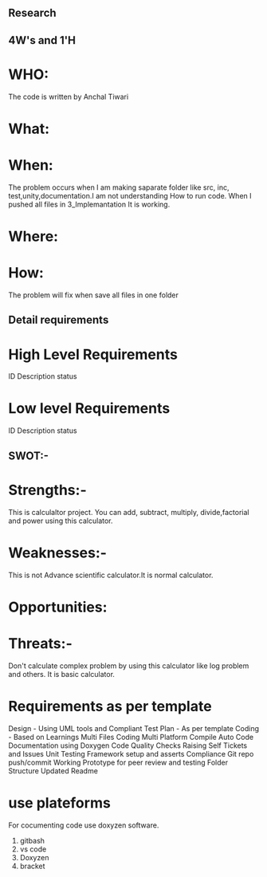 ## Research

 ## 4W's and 1'H 
# WHO: 
The code is written by Anchal Tiwari

# What:

# When: 
The problem occurs when I am making saparate folder like src, inc, test,unity,documentation.I am not understanding How to run code. When I pushed all files in 3_Implemantation It is working.

# Where: 
# How: 
The problem will fix when save all files in one folder
## Detail requirements
# High Level Requirements
ID              Description      status


# Low level Requirements
ID            Description        status


## SWOT:-

# Strengths:- 
This is calculaltor project. You can add, subtract, multiply, divide,factorial and power using this calculator.
# Weaknesses:- 
This is not Advance scientific calculator.It is normal calculator. 
# Opportunities:    
# Threats:- 
Don't calculate complex problem by using this calculator like log problem and others. It is basic calculator.

# Requirements as per template 
 
Design - Using UML tools and Compliant 
Test Plan - As per template 
Coding - Based on Learnings 
Multi Files Coding
Multi Platform Compile 
Auto Code Documentation using Doxygen
Code Quality Checks
Raising Self Tickets and Issues 
Unit Testing Framework setup and asserts 
Compliance 
Git repo push/commit
Working Prototype for peer review and testing
Folder Structure
Updated Readme
# use plateforms
For cocumenting code use doxyzen software.
1. gitbash
2. vs code
3. Doxyzen
4. bracket



 
